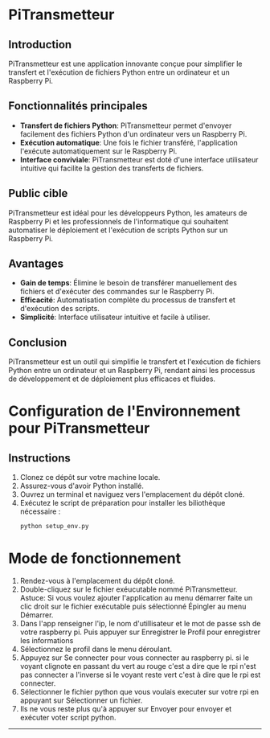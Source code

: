 # PiTransmetteur

## Introduction
PiTransmetteur est une application innovante conçue pour simplifier le transfert et l'exécution de fichiers Python entre un ordinateur et un Raspberry Pi. 

## Fonctionnalités principales
- **Transfert de fichiers Python**: PiTransmetteur permet d'envoyer facilement des fichiers Python d'un ordinateur vers un Raspberry Pi.
- **Exécution automatique**: Une fois le fichier transféré, l'application l'exécute automatiquement sur le Raspberry Pi.
- **Interface conviviale**: PiTransmetteur est doté d'une interface utilisateur intuitive qui facilite la gestion des transferts de fichiers.

## Public cible
PiTransmetteur est idéal pour les développeurs Python, les amateurs de Raspberry Pi et les professionnels de l'informatique qui souhaitent automatiser le déploiement et l'exécution de scripts Python sur un Raspberry Pi.

## Avantages
- **Gain de temps**: Élimine le besoin de transférer manuellement des fichiers et d'exécuter des commandes sur le Raspberry Pi.
- **Efficacité**: Automatisation complète du processus de transfert et d'exécution des scripts.
- **Simplicité**: Interface utilisateur intuitive et facile à utiliser.

## Conclusion
PiTransmetteur est un outil qui simplifie le transfert et l'exécution de fichiers Python entre un ordinateur et un Raspberry Pi, rendant ainsi les processus de développement et de déploiement plus efficaces et fluides.

# Configuration de l'Environnement pour PiTransmetteur

## Instructions

1. Clonez ce dépôt sur votre machine locale.
2. Assurez-vous d'avoir Python installé.
3. Ouvrez un terminal et naviguez vers l'emplacement du dépôt cloné.
4. Exécutez le script de préparation pour installer les biliothèque nécessaire :
   ```bash
   python setup_env.py

# Mode de fonctionnement

1. Rendez-vous à l'emplacement du dépôt cloné.
2. Double-cliquez sur le fichier exéucutable nommé PiTransmetteur.
   Astuce: Si vous voulez ajouter l'application au menu démarrer faite un clic droit sur le fichier exécutable puis sélectionné Épingler au menu Démarrer.
3. Dans l'app renseigner l'ip, le nom d'utillisateur et le mot de passe ssh de votre raspberry pi. Puis appuyer sur Enregistrer le Profil pour enregistrer les informations
4. Sélectionnez le profil dans le menu déroulant.
5. Appuyez sur Se connecter pour vous connecter au raspberry pi. si le voyant clignote en passant du vert au rouge c'est a dire que le rpi n'est pas connecter a l'inverse si le voyant reste vert c'est à dire que le rpi est connecter.
6. Sélectionner le fichier python que vous voulais executer sur votre rpi en appuyant sur Sélectionner un fichier.
7. Ils ne vous reste plus qu'à appuyer sur Envoyer pour envoyer et exécuter voter script python.

---

